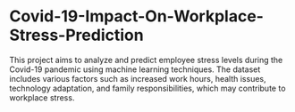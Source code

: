 # Covid-19-Impact-On-Workplace-Stress-Prediction
This project aims to analyze and predict employee stress levels during the Covid-19 pandemic using machine learning techniques. The dataset includes various factors such as increased work hours, health issues, technology adaptation, and family responsibilities, which may contribute to workplace stress.
